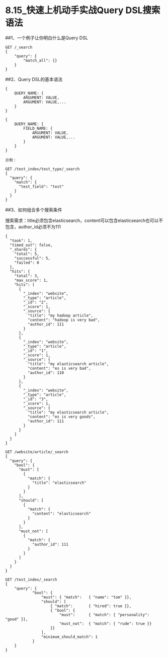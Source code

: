 # 8.15_快速上机动手实战Query DSL搜索语法


##1、一个例子让你明白什么是Query DSL

    GET /_search
    {
        "query": {
            "match_all": {}
        }
    }

##2、Query DSL的基本语法

    {
        QUERY_NAME: {
            ARGUMENT: VALUE,
            ARGUMENT: VALUE,...
        }
    }
    
    {
        QUERY_NAME: {
            FIELD_NAME: {
                ARGUMENT: VALUE,
                ARGUMENT: VALUE,...
            }
        }
    }
    
    示例：
    
    GET /test_index/test_type/_search 
    {
      "query": {
        "match": {
          "test_field": "test"
        }
      }
    }

##3、如何组合多个搜索条件

搜索需求：title必须包含elasticsearch，content可以包含elasticsearch也可以不包含，author_id必须不为111

    {
      "took": 1,
      "timed_out": false,
      "_shards": {
        "total": 5,
        "successful": 5,
        "failed": 0
      },
      "hits": {
        "total": 3,
        "max_score": 1,
        "hits": [
          {
            "_index": "website",
            "_type": "article",
            "_id": "2",
            "_score": 1,
            "_source": {
              "title": "my hadoop article",
              "content": "hadoop is very bad",
              "author_id": 111
            }
          },
          {
            "_index": "website",
            "_type": "article",
            "_id": "1",
            "_score": 1,
            "_source": {
              "title": "my elasticsearch article",
              "content": "es is very bad",
              "author_id": 110
            }
          },
          {
            "_index": "website",
            "_type": "article",
            "_id": "3",
            "_score": 1,
            "_source": {
              "title": "my elasticsearch article",
              "content": "es is very goods",
              "author_id": 111
            }
          }
        ]
      }
    }
    
    GET /website/article/_search
    {
      "query": {
        "bool": {
          "must": [
            {
              "match": {
                "title": "elasticsearch"
              }
            }
          ],
          "should": [
            {
              "match": {
                "content": "elasticsearch"
              }
            }
          ],
          "must_not": [
            {
              "match": {
                "author_id": 111
              }
            }
          ]
        }
      }
    }
    
    GET /test_index/_search
    {
        "query": {
                "bool": {
                    "must": { "match":   { "name": "tom" }},
                    "should": [
                        { "match":       { "hired": true }},
                        { "bool": {
                            "must":      { "match": { "personality": "good" }},
                            "must_not":  { "match": { "rude": true }}
                        }}
                    ],
                    "minimum_should_match": 1
                }
        }
    }

